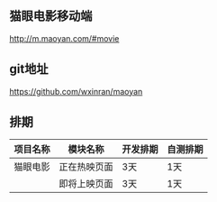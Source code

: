 ## 猫眼电影移动端

http://m.maoyan.com/#movie

## git地址

https://github.com/wxinran/maoyan

## 排期

| 项目名称 | 模块名称     | 开发排期 | 自测排期 |
| -------- | ------------ | -------- | -------- |
| 猫眼电影 | 正在热映页面 | 3天      | 1天      |
|          | 即将上映页面 | 3天      | 1天      |



